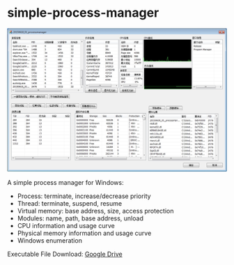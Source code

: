# simple-process-manager

![title_img](doc/title_img.jpg)

A simple process manager for Windows:
- Process: terminate, increase/decrease priority
- Thread: terminate, suspend, resume
- Virtual memory: base address, size, access protection
- Modules: name, path, base address, unload
- CPU information and usage curve
- Physical memory information and usage curve
- Windows enumeration

Executable File Download: [Google Drive](https://drive.google.com/drive/folders/1tvMn8uuST9mfevXz1v972taTqs-nn36U?usp=sharing)